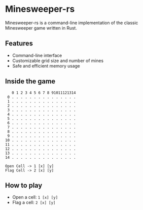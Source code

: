 # Minesweeper-rs

Minesweeper-rs is a command-line implementation of the classic Minesweeper game written in Rust.

## Features

- Command-line interface
- Customizable grid size and number of mines
- Safe and efficient memory usage


## Inside the game

```
   0 1 2 3 4 5 6 7 8 91011121314
 0 . . . . . . . . . . . . . . .
 1 . . . . . . . . . . . . . . .
 2 . . . . . . . . . . . . . . .
 3 . . . . . . . . . . . . . . .
 4 . . . . . . . . . . . . . . .
 5 . . . . . . . . . . . . . . .
 6 . . . . . . . . . . . . . . .
 7 . . . . . . . . . . . . . . .
 8 . . . . . . . . . . . . . . .
 9 . . . . . . . . . . . . . . .
10 . . . . . . . . . . . . . . .
11 . . . . . . . . . . . . . . .
12 . . . . . . . . . . . . . . .
13 . . . . . . . . . . . . . . .
14 . . . . . . . . . . . . . . .

Open Cell -> 1 [x] [y]
Flag Cell -> 2 [x] [y]
```

## How to play

- Open a cell: `1 [x] [y]`
- Flag a cell: `2 [x] [y]`